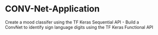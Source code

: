 # CONV-Net-Application
 Create a mood classifer using the TF Keras Sequential API - Build a ConvNet to identify sign language digits using the TF Keras Functional API
